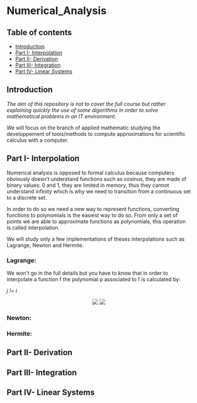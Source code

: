 # Numerical_Analysis

## Table of contents
* [Introduction](#Introduction)
* [Part I- Interpolation](#Part-I--Interpolation)
* [Part II- Derivation](#Part-II--Derivation)
* [Part III- Integration](#Part-III--Integration)
* [Part IV- Linear Systems](#Part-IV--Linear-Systems)

## Introduction
*The aim of this repository is not to cover the full course but rather explaining quickly the use of some algorithms in order to solve mathematical problems in an IT environment.*

We will focus on the branch of applied mathematic studying the developpement of tools/methods to compute approximations for scientific calculus with a computer.

## Part I- Interpolation

Numerical analysis is opposed to formal calculus because computers obviously doesn't understand functions such as cosinus, they are made of binary values: 0 and 1, they are limited in memory, thus they cannot understand infinity which is why we need to transition from a continuous set to a discrete set.

In order to do so we need a new way to represent functions, converting functions to polynomials is the easiest way to do so.
From only a set of points we are able to approximate functions as polynomials, this operation is called interpolation.

We will study only a few implementations of theses interpolations such as Lagrange, Newton and Hermite.

### Lagrange:

We won't go in the full details but you have to know that in order to interpolate a function f the polynomial p associated to f is calculated by:

*j != i*

<p align="center">
<img src="https://user-images.githubusercontent.com/65224852/144324019-f317041e-b989-4441-ba8d-bfee2e9ad73f.PNG">
<img src="https://user-images.githubusercontent.com/65224852/144323195-bf9a8c94-93ad-481b-8bdb-fd1b65a5603e.PNG">
</p>

### Newton:

### Hermite:

## Part II- Derivation

## Part III- Integration

## Part IV- Linear Systems
